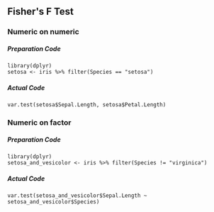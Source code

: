 ## Fisher's F Test
### Numeric on numeric
##### Preparation Code
```
library(dplyr)
setosa <- iris %>% filter(Species == "setosa")
```
##### Actual Code
```
var.test(setosa$Sepal.Length, setosa$Petal.Length)
```
### Numeric on factor
##### Preparation Code
```
library(dplyr)
setosa_and_vesicolor <- iris %>% filter(Species != "virginica")
```
##### Actual Code
```
var.test(setosa_and_vesicolor$Sepal.Length ~ setosa_and_vesicolor$Species)
```
